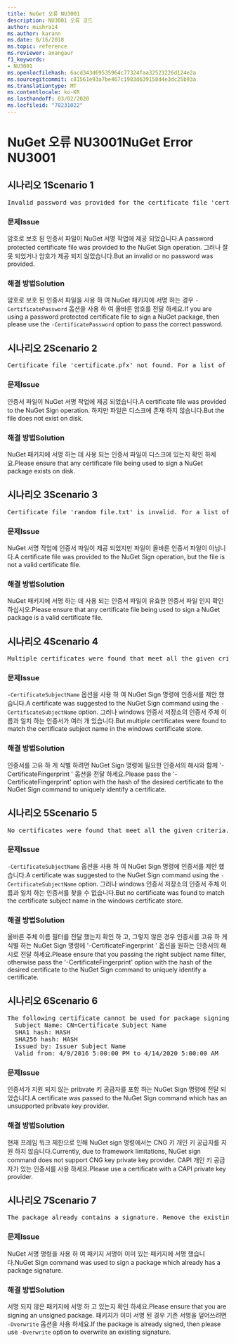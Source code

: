 ```yaml
---
title: NuGet 오류 NU3001
description: NU3001 오류 코드
author: mishra14
ms.author: karann
ms.date: 8/16/2018
ms.topic: reference
ms.reviewer: anangaur
f1_keywords:
- NU3001
ms.openlocfilehash: 6acd343d69535964c77324faa32523226d124e2a
ms.sourcegitcommit: c81561e93a7be467c1983d639158d4e3dc25b93a
ms.translationtype: MT
ms.contentlocale: ko-KR
ms.lasthandoff: 03/02/2020
ms.locfileid: "78231022"
---
```

# <a name="nuget-error-nu3001"></a><span data-ttu-id="7ce56-103">NuGet 오류 NU3001</span><span class="sxs-lookup"><span data-stu-id="7ce56-103">NuGet Error NU3001</span></span>

## <a name="scenario-1"></a><span data-ttu-id="7ce56-104">시나리오 1</span><span class="sxs-lookup"><span data-stu-id="7ce56-104">Scenario 1</span></span>

<pre>Invalid password was provided for the certificate file 'certificate.pfx'. Provide a valid password using the '-CertificatePassword' option.</pre>

### <a name="issue"></a><span data-ttu-id="7ce56-105">문제</span><span class="sxs-lookup"><span data-stu-id="7ce56-105">Issue</span></span>

<span data-ttu-id="7ce56-106">암호로 보호 된 인증서 파일이 NuGet 서명 작업에 제공 되었습니다.</span><span class="sxs-lookup"><span data-stu-id="7ce56-106">A password protected certificate file was provided to the NuGet Sign operation.</span></span> <span data-ttu-id="7ce56-107">그러나 잘못 되었거나 암호가 제공 되지 않았습니다.</span><span class="sxs-lookup"><span data-stu-id="7ce56-107">But an invalid or no password was provided.</span></span>


### <a name="solution"></a><span data-ttu-id="7ce56-108">해결 방법</span><span class="sxs-lookup"><span data-stu-id="7ce56-108">Solution</span></span>

<span data-ttu-id="7ce56-109">암호로 보호 된 인증서 파일을 사용 하 여 NuGet 패키지에 서명 하는 경우 `-CertificatePassword` 옵션을 사용 하 여 올바른 암호를 전달 하세요.</span><span class="sxs-lookup"><span data-stu-id="7ce56-109">If you are using a password protected certificate file to sign a NuGet package, then please use the `-CertificatePassword` option to pass the correct password.</span></span>



## <a name="scenario-2"></a><span data-ttu-id="7ce56-110">시나리오 2</span><span class="sxs-lookup"><span data-stu-id="7ce56-110">Scenario 2</span></span>

<pre>Certificate file 'certificate.pfx' not found. For a list of accepted ways to provide a certificate, visit https://docs.nuget.org/docs/reference/command-line-reference.</pre>

### <a name="issue"></a><span data-ttu-id="7ce56-111">문제</span><span class="sxs-lookup"><span data-stu-id="7ce56-111">Issue</span></span>

<span data-ttu-id="7ce56-112">인증서 파일이 NuGet 서명 작업에 제공 되었습니다.</span><span class="sxs-lookup"><span data-stu-id="7ce56-112">A certificate file was provided to the NuGet Sign operation.</span></span> <span data-ttu-id="7ce56-113">하지만 파일은 디스크에 존재 하지 않습니다.</span><span class="sxs-lookup"><span data-stu-id="7ce56-113">But the file does not exist on disk.</span></span>


### <a name="solution"></a><span data-ttu-id="7ce56-114">해결 방법</span><span class="sxs-lookup"><span data-stu-id="7ce56-114">Solution</span></span>

<span data-ttu-id="7ce56-115">NuGet 패키지에 서명 하는 데 사용 되는 인증서 파일이 디스크에 있는지 확인 하세요.</span><span class="sxs-lookup"><span data-stu-id="7ce56-115">Please ensure that any certificate file being used to sign a NuGet package exists on disk.</span></span>



## <a name="scenario-3"></a><span data-ttu-id="7ce56-116">시나리오 3</span><span class="sxs-lookup"><span data-stu-id="7ce56-116">Scenario 3</span></span>

<pre>Certificate file 'random_file.txt' is invalid. For a list of accepted ways to provide a certificate, visit https://docs.nuget.org/docs/reference/command-line-reference.</pre>

### <a name="issue"></a><span data-ttu-id="7ce56-117">문제</span><span class="sxs-lookup"><span data-stu-id="7ce56-117">Issue</span></span>

<span data-ttu-id="7ce56-118">NuGet 서명 작업에 인증서 파일이 제공 되었지만 파일이 올바른 인증서 파일이 아닙니다.</span><span class="sxs-lookup"><span data-stu-id="7ce56-118">A certificate file was provided to the NuGet Sign operation, but the file is not a valid certificate file.</span></span>


### <a name="solution"></a><span data-ttu-id="7ce56-119">해결 방법</span><span class="sxs-lookup"><span data-stu-id="7ce56-119">Solution</span></span>

<span data-ttu-id="7ce56-120">NuGet 패키지에 서명 하는 데 사용 되는 인증서 파일이 유효한 인증서 파일 인지 확인 하십시오.</span><span class="sxs-lookup"><span data-stu-id="7ce56-120">Please ensure that any certificate file being used to sign a NuGet package is a valid certificate file.</span></span>



## <a name="scenario-4"></a><span data-ttu-id="7ce56-121">시나리오 4</span><span class="sxs-lookup"><span data-stu-id="7ce56-121">Scenario 4</span></span>

<pre>Multiple certificates were found that meet all the given criteria. Use the '-CertificateFingerprint' option with the hash of the desired certificate.</pre>

### <a name="issue"></a><span data-ttu-id="7ce56-122">문제</span><span class="sxs-lookup"><span data-stu-id="7ce56-122">Issue</span></span>

<span data-ttu-id="7ce56-123">`-CertificateSubjectName` 옵션을 사용 하 여 NuGet Sign 명령에 인증서를 제안 했습니다.</span><span class="sxs-lookup"><span data-stu-id="7ce56-123">A certificate was suggested to the NuGet Sign command using the `-CertificateSubjectName` option.</span></span> <span data-ttu-id="7ce56-124">그러나 windows 인증서 저장소의 인증서 주체 이름과 일치 하는 인증서가 여러 개 있습니다.</span><span class="sxs-lookup"><span data-stu-id="7ce56-124">But multiple certificates were found to match the certificate subject name in the windows certificate store.</span></span>


### <a name="solution"></a><span data-ttu-id="7ce56-125">해결 방법</span><span class="sxs-lookup"><span data-stu-id="7ce56-125">Solution</span></span>

<span data-ttu-id="7ce56-126">인증서를 고유 하 게 식별 하려면 NuGet Sign 명령에 필요한 인증서의 해시와 함께 '-CertificateFingerprint ' 옵션을 전달 하세요.</span><span class="sxs-lookup"><span data-stu-id="7ce56-126">Please pass the '-CertificateFingerprint' option with the hash of the desired certificate to the NuGet Sign command to uniquely identify a certificate.</span></span>



## <a name="scenario-5"></a><span data-ttu-id="7ce56-127">시나리오 5</span><span class="sxs-lookup"><span data-stu-id="7ce56-127">Scenario 5</span></span>

<pre>No certificates were found that meet all the given criteria. For a list of accepted ways to provide a certificate, visit https://docs.nuget.org/docs/reference/command-line-reference.</pre>

### <a name="issue"></a><span data-ttu-id="7ce56-128">문제</span><span class="sxs-lookup"><span data-stu-id="7ce56-128">Issue</span></span>

<span data-ttu-id="7ce56-129">`-CertificateSubjectName` 옵션을 사용 하 여 NuGet Sign 명령에 인증서를 제안 했습니다.</span><span class="sxs-lookup"><span data-stu-id="7ce56-129">A certificate was suggested to the NuGet Sign command using the `-CertificateSubjectName` option.</span></span> <span data-ttu-id="7ce56-130">그러나 windows 인증서 저장소의 인증서 주체 이름과 일치 하는 인증서를 찾을 수 없습니다.</span><span class="sxs-lookup"><span data-stu-id="7ce56-130">But no certificate was found to match the certificate subject name in the windows certificate store.</span></span>


### <a name="solution"></a><span data-ttu-id="7ce56-131">해결 방법</span><span class="sxs-lookup"><span data-stu-id="7ce56-131">Solution</span></span>

<span data-ttu-id="7ce56-132">올바른 주체 이름 필터를 전달 했는지 확인 하 고, 그렇지 않은 경우 인증서를 고유 하 게 식별 하는 NuGet Sign 명령에 '-CertificateFingerprint ' 옵션을 원하는 인증서의 해시로 전달 하세요.</span><span class="sxs-lookup"><span data-stu-id="7ce56-132">Please ensure that you passing the right subject name filter, otherwise pass the '-CertificateFingerprint' option with the hash of the desired certificate to the NuGet Sign command to uniquely identify a certificate.</span></span>



## <a name="scenario-6"></a><span data-ttu-id="7ce56-133">시나리오 6</span><span class="sxs-lookup"><span data-stu-id="7ce56-133">Scenario 6</span></span>

<pre>The following certificate cannot be used for package signing as the private key provider is unsupported:
  Subject Name: CN=Certificate Subject Name
  SHA1 hash: HASH
  SHA256 hash: HASH
  Issued by: Issuer Subject Name
  Valid from: 4/9/2016 5:00:00 PM to 4/14/2020 5:00:00 AM</pre>

### <a name="issue"></a><span data-ttu-id="7ce56-134">문제</span><span class="sxs-lookup"><span data-stu-id="7ce56-134">Issue</span></span>

<span data-ttu-id="7ce56-135">인증서가 지원 되지 않는 pribvate 키 공급자를 포함 하는 NuGet Sign 명령에 전달 되었습니다.</span><span class="sxs-lookup"><span data-stu-id="7ce56-135">A certificate was passed to the NuGet Sign command which has an unsupported pribvate key provider.</span></span> 


### <a name="solution"></a><span data-ttu-id="7ce56-136">해결 방법</span><span class="sxs-lookup"><span data-stu-id="7ce56-136">Solution</span></span>

<span data-ttu-id="7ce56-137">현재 프레임 워크 제한으로 인해 NuGet sign 명령에서는 CNG 키 개인 키 공급자를 지원 하지 않습니다.</span><span class="sxs-lookup"><span data-stu-id="7ce56-137">Currently, due to framework limitations, NuGet sign command does not support CNG key private key provider.</span></span> <span data-ttu-id="7ce56-138">CAPI 개인 키 공급자가 있는 인증서를 사용 하세요.</span><span class="sxs-lookup"><span data-stu-id="7ce56-138">Please use a certificate with a CAPI private key provider.</span></span>



## <a name="scenario-7"></a><span data-ttu-id="7ce56-139">시나리오 7</span><span class="sxs-lookup"><span data-stu-id="7ce56-139">Scenario 7</span></span>

<pre>The package already contains a signature. Remove the existing signature before adding a new signature.</pre>

### <a name="issue"></a><span data-ttu-id="7ce56-140">문제</span><span class="sxs-lookup"><span data-stu-id="7ce56-140">Issue</span></span>

<span data-ttu-id="7ce56-141">NuGet 서명 명령을 사용 하 여 패키지 서명이 이미 있는 패키지에 서명 했습니다.</span><span class="sxs-lookup"><span data-stu-id="7ce56-141">NuGet Sign command was used to sign a package which already has a package signature.</span></span>


### <a name="solution"></a><span data-ttu-id="7ce56-142">해결 방법</span><span class="sxs-lookup"><span data-stu-id="7ce56-142">Solution</span></span>

<span data-ttu-id="7ce56-143">서명 되지 않은 패키지에 서명 하 고 있는지 확인 하세요.</span><span class="sxs-lookup"><span data-stu-id="7ce56-143">Please ensure that you are signing an unsigned package.</span></span> <span data-ttu-id="7ce56-144">패키지가 이미 서명 된 경우 기존 서명을 덮어쓰려면 `-Overwrite` 옵션을 사용 하세요.</span><span class="sxs-lookup"><span data-stu-id="7ce56-144">If the package is already signed, then please use `-Overwrite` option to overwrite an existing signature.</span></span>


